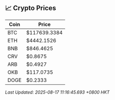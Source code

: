 ## 📈 Crypto Prices

| Coin | Price |
| ---- | ----- |
| BTC | $117639.3384 |
| ETH | $4442.1526 |
| BNB | $846.4625 |
| CRV | $0.8675 |
| ARB | $0.4927 |
| OKB | $117.0735 |
| DOGE | $0.2333 |

_Last Updated: 2025-08-17 11:16:45.693 +0800 HKT_